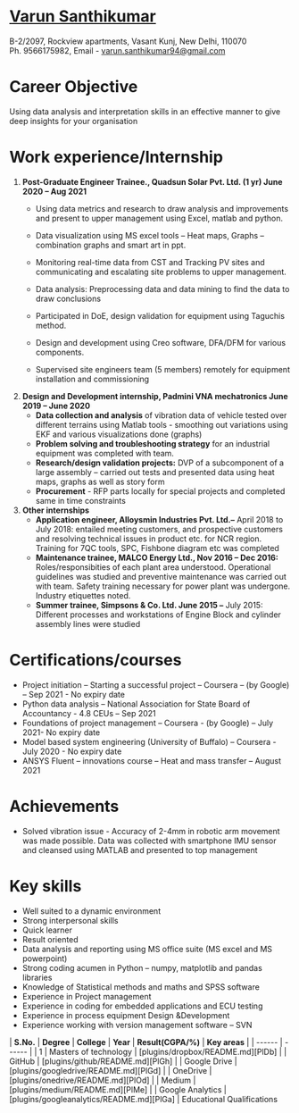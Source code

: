 

#  <ins>Varun Santhikumar</ins>   
 B-2/2097, Rockview apartments, Vasant Kunj, New Delhi, 110070    
 Ph. 9566175982, Email - varun.santhikumar94@gmail.com
 
# Career Objective
Using data analysis and interpretation skills in an effective manner to give deep insights for your organisation
 
# Work experience/Internship
1) __Post-Graduate Engineer Trainee., Quadsun Solar Pvt. Ltd. (1 yr) June 2020 – Aug 2021__
   - Using data metrics and research to draw analysis and improvements and present to upper management
     using Excel, matlab and python.

   - Data visualization using MS excel tools – Heat maps, Graphs – combination graphs and smart art in ppt.
   - Monitoring real-time data from CST and Tracking PV sites and communicating and escalating site
     problems to upper management.
   - Data analysis: Preprocessing data and data mining to find the data to draw conclusions
   - Participated in DoE, design validation for equipment using Taguchis method.
   - Design and development using Creo software, DFA/DFM for various components.
   - Supervised site engineers team (5 members) remotely for equipment installation and commissioning
2) __Design and Development internship, Padmini VNA mechatronics June 2019 – June 2020__
   - __Data collection and analysis__ of vibration data of vehicle tested over different terrains using Matlab tools - smoothing out variations using EKF and various           visualizations done (graphs)
   - __Problem solving and troubleshooting strategy__ for an industrial equipment was completed with team.
   - __Research/design validation projects:__ DVP of a subcomponent of a large assembly – carried out tests
     and presented data using heat maps, graphs as well as story form
   - __Procurement__ - RFP parts locally for special projects and completed same in time constraints
3) __Other internships__
   - __Application engineer, Alloysmin Industries Pvt. Ltd.–__ April 2018 to July 2018: entailed meeting
     customers, and prospective customers and resolving technical issues in product etc. for NCR region.
     Training for 7QC tools, SPC, Fishbone diagram etc was completed
   - __Maintenance trainee, MALCO Energy Ltd., Nov 2016 – Dec 2016:__ Roles/responsibities of each
     plant area understood. Operational guidelines was studied and preventive maintenance was carried out
     with team. Safety training necessary for power plant was undergone. Industry etiquettes noted.
   - __Summer trainee, Simpsons & Co. Ltd. June 2015 –__ July 2015: Different processes and workstations
     of Engine Block and cylinder assembly lines were studied
     
# Certifications/courses
   - Project initiation – Starting a successful project – Coursera – (by Google) – Sep 2021 - No expiry date
   - Python data analysis – National Association for State Board of Accountancy - 4.8 CEUs – Sep 2021
   - Foundations of project management – Coursera - (by Google) – July 2021- No expiry date
   - Model based system engineering (University of Buffalo) – Coursera - July 2020 - No expiry date
   - ANSYS Fluent – innovations course – Heat and mass transfer – August 2021
     
# Achievements
   - Solved vibration issue - Accuracy of 2-4mm in robotic arm movement was made possible. Data was
     collected with smartphone IMU sensor and cleansed using MATLAB and presented to top management

# Key skills
   - Well suited to a dynamic environment
   - Strong interpersonal skills
   - Quick learner
   - Result oriented
   - Data analysis and reporting using MS office suite (MS excel and MS powerpoint)
   - Strong coding acumen in Python – numpy, matplotlib and pandas libraries
   - Knowledge of Statistical methods and maths and SPSS software
   - Experience in Project management
   - Experience in coding for embedded applications and ECU testing
   - Experience in process equipment Design &Development
   - Experience working with version management software – SVN

| __S.No.__ | __Degree__ | __College__ | __Year__ | __Result(CGPA/%)__ | __Key areas__ |
| ------ | ------ |
| 1 | Masters of technology | [plugins/dropbox/README.md][PlDb] |
| GitHub | [plugins/github/README.md][PlGh] |
| Google Drive | [plugins/googledrive/README.md][PlGd] |
| OneDrive | [plugins/onedrive/README.md][PlOd] |
| Medium | [plugins/medium/README.md][PlMe] |
| Google Analytics | [plugins/googleanalytics/README.md][PlGa] |
Educational Qualifications
